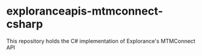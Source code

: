 # exploranceapis-mtmconnect-csharp
This repository holds the C# implementation of Explorance's MTMConnect API
